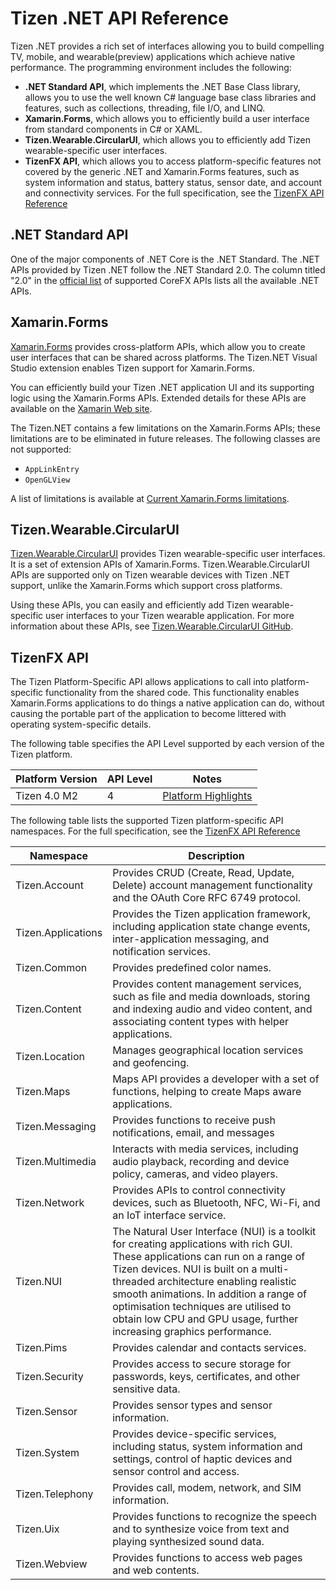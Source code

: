 # Tizen .NET API Reference

Tizen .NET provides a rich set of interfaces allowing you to build compelling TV, mobile, and wearable(preview) applications which achieve native performance. The programming environment includes the following:

- **.NET Standard API**, which implements the .NET Base Class library, allows you to use the well known C# language base class libraries and features, such as collections, threading, file I/O, and LINQ.
- **Xamarin.Forms**, which allows you to efficiently build a user interface from standard components in C# or XAML.
- **Tizen.Wearable.CircularUI**, which allows you to efficiently add Tizen wearable-specific user interfaces.
- **TizenFX API**,
   which allows you to access platform-specific features not covered by the generic .NET and Xamarin.Forms features,  such as system information  and status, battery status, sensor date, and account and connectivity services.  For the full specification, see the <a href="tizenfx/index.html" target="api">TizenFX API Reference</a>

## .NET Standard API

One of the major components of .NET Core is the .NET Standard. The .NET APIs provided by Tizen .NET follow the .NET Standard 2.0. The column titled "2.0" in the [official list](https://docs.microsoft.com/en-us/dotnet/standard/net-standard) of supported CoreFX APIs lists all the available .NET APIs.

## Xamarin.Forms

[Xamarin.Forms](https://developer.xamarin.com/guides/xamarin-forms/getting-started/) provides cross-platform APIs, which allow you to create user interfaces that can be shared across platforms. The Tizen.NET Visual Studio extension enables Tizen support for Xamarin.Forms.

You can efficiently build your Tizen .NET application UI and its supporting logic using the Xamarin.Forms APIs. Extended details for these APIs are available on the [Xamarin Web site](https://developer.xamarin.com/api/namespace/Xamarin.Forms/).

The Tizen.NET contains a few limitations on the Xamarin.Forms APIs; these limitations are to be eliminated in future releases. The following classes are not supported:

- `AppLinkEntry`
- `OpenGLView`

A list of limitations is available at [Current Xamarin.Forms limitations](xamarin.forms-limitations.html).

## Tizen.Wearable.CircularUI

[Tizen.Wearable.CircularUI](https://samsung.github.io/Tizen.CircularUI/index.html) provides Tizen wearable-specific user interfaces. It is a set of extension APIs of Xamarin.Forms. Tizen.Wearable.CircularUI APIs are supported only on Tizen wearable devices with Tizen .NET support, unlike the Xamarin.Forms which support cross platforms.

Using these APIs, you can easily and efficiently add Tizen wearable-specific user interfaces to your Tizen wearable application. For more information about these APIs, see [Tizen.Wearable.CircularUI GitHub](https://github.com/Samsung/Tizen.CircularUI).

## TizenFX API

The Tizen Platform-Specific API allows applications to call into platform-specific functionality from the shared code. This functionality enables Xamarin.Forms applications to do things a native application can do, without causing the portable part of the application to become littered with operating system-specific details.

The following table specifies the API Level supported by each version of the Tizen platform.

| Platform Version | API Level | Notes                                    |
| ---------------- | --------- | ---------------------------------------- |
| Tizen 4.0 M2     | 4         | [Platform Highlights](https://developer.tizen.org/tizen/tizen/tizen-4.0) |

The following table lists the supported Tizen platform-specific API namespaces. For the full specification, see the <a href="tizenfx/index.html" target="api">TizenFX API Reference</a>

| Namespace          | Description                              |
| ------------------ | ---------------------------------------- |
| Tizen.Account      | Provides CRUD (Create, Read, Update, Delete) account management functionality and the OAuth Core RFC 6749 protocol. |
| Tizen.Applications | Provides the Tizen application framework, including application state change events, inter-application messaging, and notification services. |
| Tizen.Common       | Provides predefined color names.         |
| Tizen.Content      | Provides content management services, such as file and media downloads, storing and indexing audio and video content, and associating content types with helper applications. |
| Tizen.Location     | Manages geographical location services and geofencing. |
| Tizen.Maps         | Maps API provides a developer with a set of functions, helping to create Maps aware applications. |
| Tizen.Messaging    | Provides functions to receive push notifications, email, and messages |
| Tizen.Multimedia   | Interacts with media services, including audio playback, recording and device policy, cameras, and video players. |
| Tizen.Network      | Provides APIs to control connectivity devices, such as Bluetooth, NFC, Wi-Fi, and an IoT interface service. |
| Tizen.NUI          | The Natural User Interface (NUI) is a toolkit for creating applications with rich GUI. These applications can run on a range of Tizen devices. NUI is built on a multi-threaded architecture enabling realistic smooth animations. In addition a range of optimisation techniques are utilised to obtain low CPU and GPU usage, further increasing graphics performance. |
| Tizen.Pims         | Provides calendar and contacts services. |
| Tizen.Security     | Provides access to secure storage for passwords, keys, certificates, and other sensitive data. |
| Tizen.Sensor       | Provides sensor types and sensor information. |
| Tizen.System       | Provides device-specific services, including status, system information and settings, control of haptic devices and sensor control and access. |
| Tizen.Telephony    | Provides call, modem, network, and SIM information. |
| Tizen.Uix          | Provides functions to recognize the speech and to synthesize voice from text and playing synthesized sound data. |
| Tizen.Webview      | Provides functions to access web pages and web contents. |
